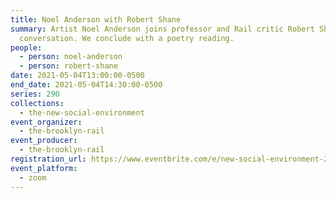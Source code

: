 ```yaml
---
title: Noel Anderson with Robert Shane
summary: Artist Noel Anderson joins professor and Rail critic Robert Shane for a
  conversation. We conclude with a poetry reading.
people:
  - person: noel-anderson
  - person: robert-shane
date: 2021-05-04T13:00:00-0500
end_date: 2021-05-04T14:30:00-0500
series: 290
collections:
  - the-new-social-environment
event_organizer:
  - the-brooklyn-rail
event_producer:
  - the-brooklyn-rail
registration_url: https://www.eventbrite.com/e/new-social-environment-290-noel-anderson-tickets-152005539661
event_platform:
  - zoom
---
```

